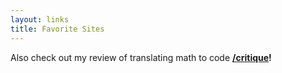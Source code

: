 ```yaml
---
layout: links
title: Favorite Sites
---
```


Also check out my review of translating math to code __[/critique](here)!__
